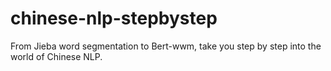 # chinese-nlp-stepbystep
From Jieba word segmentation to Bert-wwm, take you step by step into the world of Chinese NLP.
